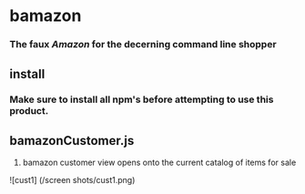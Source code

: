 # bamazon 
### The faux *Amazon* for the decerning command line shopper

## install
### Make sure to install all npm's before attempting to use this product.

## bamazonCustomer.js
1. bamazon customer view opens onto the current catalog of items for sale


![cust1] (/screen shots/cust1.png)
